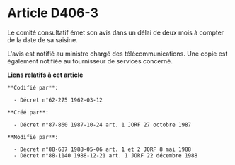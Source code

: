 # Article D406-3

Le comité consultatif émet son avis dans un délai de deux mois à compter de la date de sa saisine.

L'avis est notifié au ministre chargé des télécommunications. Une copie est également notifiée au fournisseur de services
concerné.

**Liens relatifs à cet article**

	**Codifié par**:

	  - Décret n°62-275 1962-03-12

	**Créé par**:

	  - Décret n°87-860 1987-10-24 art. 1 JORF 27 octobre 1987

	**Modifié par**:

	  - Décret n°88-687 1988-05-06 art. 1 et 2 JORF 8 mai 1988
	  - Décret n°88-1140 1988-12-21 art. 1 JORF 22 décembre 1988
